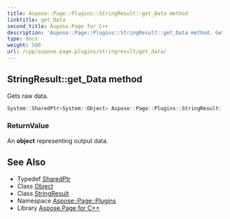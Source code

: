 ```yaml
---
title: Aspose::Page::Plugins::StringResult::get_Data method
linktitle: get_Data
second_title: Aspose.Page for C++
description: 'Aspose::Page::Plugins::StringResult::get_Data method. Gets raw data in C++.'
type: docs
weight: 500
url: /cpp/aspose.page.plugins/stringresult/get_data/
---
```

## StringResult::get_Data method


Gets raw data.

```cpp
System::SharedPtr<System::Object> Aspose::Page::Plugins::StringResult::get_Data() override
```


### ReturnValue

An **object** representing output data.

## See Also

* Typedef [SharedPtr](../../../system/sharedptr/)
* Class [Object](../../../system/object/)
* Class [StringResult](../)
* Namespace [Aspose::Page::Plugins](../../)
* Library [Aspose.Page for C++](../../../)
